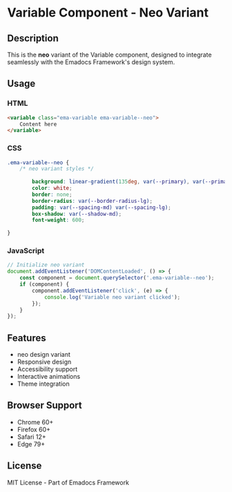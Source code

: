 # Variable Component - Neo Variant

## Description
This is the **neo** variant of the Variable component, designed to integrate seamlessly with the Emadocs Framework's design system.

## Usage

### HTML
```html
<variable class="ema-variable ema-variable--neo">
    Content here
</variable>
```

### CSS
```css
.ema-variable--neo {
    /* neo variant styles */
    
        background: linear-gradient(135deg, var(--primary), var(--primary-dark));
        color: white;
        border: none;
        border-radius: var(--border-radius-lg);
        padding: var(--spacing-md) var(--spacing-lg);
        box-shadow: var(--shadow-md);
        font-weight: 600;
    
}
```

### JavaScript
```javascript
// Initialize neo variant
document.addEventListener('DOMContentLoaded', () => {
    const component = document.querySelector('.ema-variable--neo');
    if (component) {
        component.addEventListener('click', (e) => {
            console.log('Variable neo variant clicked');
        });
    }
});
```

## Features
- neo design variant
- Responsive design
- Accessibility support
- Interactive animations
- Theme integration

## Browser Support
- Chrome 60+
- Firefox 60+
- Safari 12+
- Edge 79+

## License
MIT License - Part of Emadocs Framework
